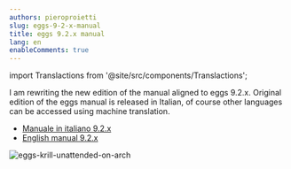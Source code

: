 ```yaml
---
authors: pieroproietti
slug: eggs-9-2-x-manual
title: eggs 9.2.x manual
lang: en
enableComments: true
---
```

import Translactions from '@site/src/components/Translactions';

<Translactions />


I am rewriting the new edition of the manual aligned to eggs 9.2.x. Original edition of the eggs manual is released in Italian, of course other languages can be accessed using machine translation.

* [Manuale in italiano 9.2.x](https://penguins-eggs.net/docs/Tutorial/eggs-users-guide.html)
* [English manual 9.2.x](https://penguins--eggs-net.translate.goog/docs/Tutorial/eggs-users-guide?_x_tr_sl=auto&_x_tr_tl=en&_x_tr_hl=en)

![eggs-krill-unattended-on-arch](/images/book9.2/eggs-install-u.png)


